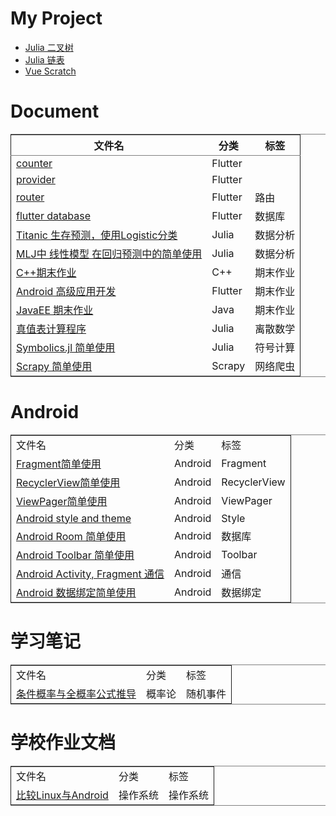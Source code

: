

# My Project

-   [Julia 二叉树](https://github.com/nesteiner/BinaryTree.jl)
-   [Julia 链表](https://github.com/nesteiner/LinkedList.jl)
-   [Vue Scratch](https://github.com/nesteiner/scratch)


# Document

<table border="2" cellspacing="0" cellpadding="6" rules="groups" frame="hsides">


<colgroup>
<col  class="org-left" />

<col  class="org-left" />

<col  class="org-left" />
</colgroup>
<thead>
<tr>
<th scope="col" class="org-left">文件名</th>
<th scope="col" class="org-left">分类</th>
<th scope="col" class="org-left">标签</th>
</tr>
</thead>

<tbody>
<tr>
<td class="org-left"><a href="./html/counter.html">counter</a></td>
<td class="org-left">Flutter</td>
<td class="org-left">&#xa0;</td>
</tr>


<tr>
<td class="org-left"><a href="./html/provider.html">provider</a></td>
<td class="org-left">Flutter</td>
<td class="org-left">&#xa0;</td>
</tr>


<tr>
<td class="org-left"><a href="./html/router.html">router</a></td>
<td class="org-left">Flutter</td>
<td class="org-left">路由</td>
</tr>


<tr>
<td class="org-left"><a href="./html/flutter_database.html">flutter database</a></td>
<td class="org-left">Flutter</td>
<td class="org-left">数据库</td>
</tr>


<tr>
<td class="org-left"><a href="./html/titanic.html">Titanic 生存预测，使用Logistic分类</a></td>
<td class="org-left">Julia</td>
<td class="org-left">数据分析</td>
</tr>


<tr>
<td class="org-left"><a href="./html/linear_model.html">MLJ中 线性模型 在回归预测中的简单使用</a></td>
<td class="org-left">Julia</td>
<td class="org-left">数据分析</td>
</tr>


<tr>
<td class="org-left"><a href="./html/cppwork.html">C++期末作业</a></td>
<td class="org-left">C++</td>
<td class="org-left">期末作业</td>
</tr>


<tr>
<td class="org-left"><a href="./html/flutter-work.html">Android 高级应用开发</a></td>
<td class="org-left">Flutter</td>
<td class="org-left">期末作业</td>
</tr>


<tr>
<td class="org-left"><a href="./html/javaee.html">JavaEE 期末作业</a></td>
<td class="org-left">Java</td>
<td class="org-left">期末作业</td>
</tr>


<tr>
<td class="org-left"><a href="./html/parse-logic.html">真值表计算程序</a></td>
<td class="org-left">Julia</td>
<td class="org-left">离散数学</td>
</tr>


<tr>
<td class="org-left"><a href="./html/symbolics.html">Symbolics.jl 简单使用</a></td>
<td class="org-left">Julia</td>
<td class="org-left">符号计算</td>
</tr>


<tr>
<td class="org-left"><a href="./html/scrapy-spider.html">Scrapy 简单使用</a></td>
<td class="org-left">Scrapy</td>
<td class="org-left">网络爬虫</td>
</tr>
</tbody>
</table>


# Android

<table border="2" cellspacing="0" cellpadding="6" rules="groups" frame="hsides">


<colgroup>
<col  class="org-left" />

<col  class="org-left" />

<col  class="org-left" />
</colgroup>
<tbody>
<tr>
<td class="org-left">文件名</td>
<td class="org-left">分类</td>
<td class="org-left">标签</td>
</tr>


<tr>
<td class="org-left"><a href="./html/fragment.html">Fragment简单使用</a></td>
<td class="org-left">Android</td>
<td class="org-left">Fragment</td>
</tr>


<tr>
<td class="org-left"><a href="./html/recycler-view.html">RecyclerView简单使用</a></td>
<td class="org-left">Android</td>
<td class="org-left">RecyclerView</td>
</tr>


<tr>
<td class="org-left"><a href="./html/viewpager.html">ViewPager简单使用</a></td>
<td class="org-left">Android</td>
<td class="org-left">ViewPager</td>
</tr>


<tr>
<td class="org-left"><a href="./html/android-theme.html">Android style and theme</a></td>
<td class="org-left">Android</td>
<td class="org-left">Style</td>
</tr>


<tr>
<td class="org-left"><a href="./html/android-room.html">Android Room 简单使用</a></td>
<td class="org-left">Android</td>
<td class="org-left">数据库</td>
</tr>


<tr>
<td class="org-left"><a href="./html/android-toolbar.html">Android Toolbar 简单使用</a></td>
<td class="org-left">Android</td>
<td class="org-left">Toolbar</td>
</tr>


<tr>
<td class="org-left"><a href="./html/android-communication.html">Android Activity, Fragment 通信</a></td>
<td class="org-left">Android</td>
<td class="org-left">通信</td>
</tr>


<tr>
<td class="org-left"><a href="./html/android-databinding.html">Android 数据绑定简单使用</a></td>
<td class="org-left">Android</td>
<td class="org-left">数据绑定</td>
</tr>
</tbody>
</table>


# 学习笔记

<table border="2" cellspacing="0" cellpadding="6" rules="groups" frame="hsides">


<colgroup>
<col  class="org-left" />

<col  class="org-left" />

<col  class="org-left" />
</colgroup>
<tbody>
<tr>
<td class="org-left">文件名</td>
<td class="org-left">分类</td>
<td class="org-left">标签</td>
</tr>


<tr>
<td class="org-left"><a href="./html/random-event.html">条件概率与全概率公式推导</a></td>
<td class="org-left">概率论</td>
<td class="org-left">随机事件</td>
</tr>
</tbody>
</table>


# 学校作业文档

<table border="2" cellspacing="0" cellpadding="6" rules="groups" frame="hsides">


<colgroup>
<col  class="org-left" />

<col  class="org-left" />

<col  class="org-left" />
</colgroup>
<tbody>
<tr>
<td class="org-left">文件名</td>
<td class="org-left">分类</td>
<td class="org-left">标签</td>
</tr>


<tr>
<td class="org-left"><a href="./html/operating-system.html">比较Linux与Android</a></td>
<td class="org-left">操作系统</td>
<td class="org-left">操作系统</td>
</tr>
</tbody>
</table>

